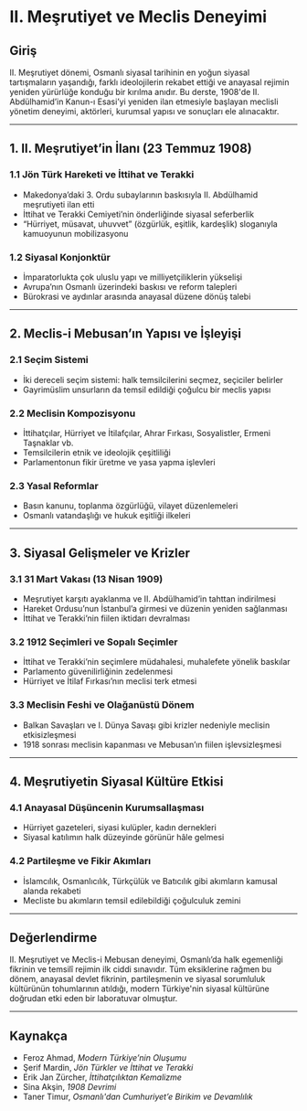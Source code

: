 # II. Meşrutiyet ve Meclis Deneyimi

## Giriş

II. Meşrutiyet dönemi, Osmanlı siyasal tarihinin en yoğun siyasal tartışmaların yaşandığı, farklı ideolojilerin rekabet ettiği ve anayasal rejimin yeniden yürürlüğe konduğu bir kırılma anıdır. Bu derste, 1908'de II. Abdülhamid’in Kanun-ı Esasi’yi yeniden ilan etmesiyle başlayan meclisli yönetim deneyimi, aktörleri, kurumsal yapısı ve sonuçları ele alınacaktır.

---

## 1. II. Meşrutiyet’in İlanı (23 Temmuz 1908)

### 1.1 Jön Türk Hareketi ve İttihat ve Terakki

- Makedonya’daki 3. Ordu subaylarının baskısıyla II. Abdülhamid meşrutiyeti ilan etti
- İttihat ve Terakki Cemiyeti’nin önderliğinde siyasal seferberlik
- “Hürriyet, müsavat, uhuvvet” (özgürlük, eşitlik, kardeşlik) sloganıyla kamuoyunun mobilizasyonu

### 1.2 Siyasal Konjonktür

- İmparatorlukta çok uluslu yapı ve milliyetçiliklerin yükselişi
- Avrupa’nın Osmanlı üzerindeki baskısı ve reform talepleri
- Bürokrasi ve aydınlar arasında anayasal düzene dönüş talebi

---

## 2. Meclis-i Mebusan’ın Yapısı ve İşleyişi

### 2.1 Seçim Sistemi

- İki dereceli seçim sistemi: halk temsilcilerini seçmez, seçiciler belirler
- Gayrimüslim unsurların da temsil edildiği çoğulcu bir meclis yapısı

### 2.2 Meclisin Kompozisyonu

- İttihatçılar, Hürriyet ve İtilafçılar, Ahrar Fırkası, Sosyalistler, Ermeni Taşnaklar vb.
- Temsilcilerin etnik ve ideolojik çeşitliliği
- Parlamentonun fikir üretme ve yasa yapma işlevleri

### 2.3 Yasal Reformlar

- Basın kanunu, toplanma özgürlüğü, vilayet düzenlemeleri
- Osmanlı vatandaşlığı ve hukuk eşitliği ilkeleri

---

## 3. Siyasal Gelişmeler ve Krizler

### 3.1 31 Mart Vakası (13 Nisan 1909)

- Meşrutiyet karşıtı ayaklanma ve II. Abdülhamid’in tahttan indirilmesi
- Hareket Ordusu’nun İstanbul’a girmesi ve düzenin yeniden sağlanması
- İttihat ve Terakki’nin fiilen iktidarı devralması

### 3.2 1912 Seçimleri ve Sopalı Seçimler

- İttihat ve Terakki’nin seçimlere müdahalesi, muhalefete yönelik baskılar
- Parlamento güvenilirliğinin zedelenmesi
- Hürriyet ve İtilaf Fırkası’nın meclisi terk etmesi

### 3.3 Meclisin Feshi ve Olağanüstü Dönem

- Balkan Savaşları ve I. Dünya Savaşı gibi krizler nedeniyle meclisin etkisizleşmesi
- 1918 sonrası meclisin kapanması ve Mebusan’ın fiilen işlevsizleşmesi

---

## 4. Meşrutiyetin Siyasal Kültüre Etkisi

### 4.1 Anayasal Düşüncenin Kurumsallaşması

- Hürriyet gazeteleri, siyasi kulüpler, kadın dernekleri
- Siyasal katılımın halk düzeyinde görünür hâle gelmesi

### 4.2 Partileşme ve Fikir Akımları

- İslamcılık, Osmanlıcılık, Türkçülük ve Batıcılık gibi akımların kamusal alanda rekabeti
- Mecliste bu akımların temsil edilebildiği çoğulculuk zemini

---

## Değerlendirme

II. Meşrutiyet ve Meclis-i Mebusan deneyimi, Osmanlı’da halk egemenliği fikrinin ve temsilî rejimin ilk ciddi sınavıdır. Tüm eksiklerine rağmen bu dönem, anayasal devlet fikrinin, partileşmenin ve siyasal sorumluluk kültürünün tohumlarının atıldığı, modern Türkiye'nin siyasal kültürüne doğrudan etki eden bir laboratuvar olmuştur.

---

## Kaynakça

- Feroz Ahmad, _Modern Türkiye’nin Oluşumu_
- Şerif Mardin, _Jön Türkler ve İttihat ve Terakki_
- Erik Jan Zürcher, _İttihatçılıktan Kemalizme_
- Sina Akşin, _1908 Devrimi_
- Taner Timur, _Osmanlı'dan Cumhuriyet’e Birikim ve Devamlılık_
